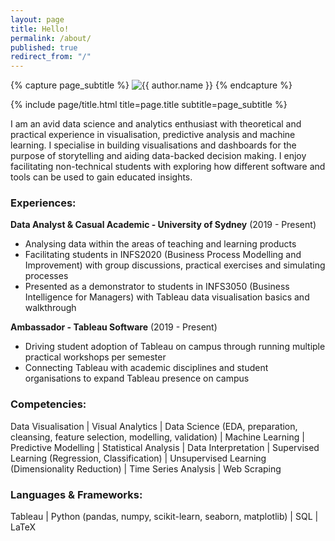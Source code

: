 ```yaml
---
layout: page
title: Hello!
permalink: /about/
published: true
redirect_from: "/"
---
```


<div class="page" markdown="1">

{% capture page_subtitle %}
<img
    class="me"
    alt="{{ author.name }}"
    src="{{ site.author.photo | relative_url }}"
    srcset="{{ site.author.photo2x | relative_url }} 2x"
/>
{% endcapture %}

{% include page/title.html title=page.title subtitle=page_subtitle %}

I am an avid data science and analytics enthusiast with theoretical and practical experience in visualisation, predictive analysis and machine learning. I specialise in building visualisations and dashboards for the purpose of storytelling and aiding data-backed decision making. I enjoy facilitating non-technical students with exploring how different software and tools can be used to gain educated insights.

### Experiences:

**Data Analyst & Casual Academic - University of Sydney** (2019 - Present)

- Analysing data within the areas of teaching and learning products
- Facilitating students in INFS2020 (Business Process Modelling and Improvement) with group discussions, practical exercises and simulating processes
- Presented as a demonstrator to students in INFS3050 (Business Intelligence for Managers) with Tableau data visualisation basics and walkthrough

**Ambassador - Tableau Software** (2019 - Present)

- Driving student adoption of Tableau on campus through running multiple practical workshops per semester
- Connecting Tableau with academic disciplines and student organisations to expand Tableau presence on campus

### Competencies:

Data Visualisation \| Visual Analytics \| Data Science (EDA, preparation, cleansing, feature selection, modelling, validation) \| Machine Learning \| Predictive Modelling \| Statistical Analysis \| Data Interpretation \| Supervised Learning (Regression, Classification) \| Unsupervised Learning (Dimensionality Reduction) \| Time Series Analysis \| Web Scraping

### Languages & Frameworks:

Tableau \| Python (pandas, numpy, scikit-learn, seaborn, matplotlib) \| SQL \| LaTeX 

</div>
